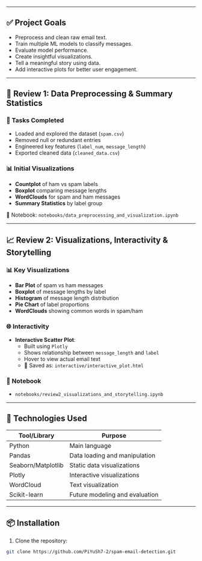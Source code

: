 
---

## ✅ Project Goals

- Preprocess and clean raw email text.
- Train multiple ML models to classify messages.
- Evaluate model performance.
- Create insightful visualizations.
- Tell a meaningful story using data.
- Add interactive plots for better user engagement.

---

## 🧹 Review 1: Data Preprocessing & Summary Statistics

### 📌 Tasks Completed

- Loaded and explored the dataset (`spam.csv`)
- Removed null or redundant entries
- Engineered key features (`label_num`, `message_length`)
- Exported cleaned data (`cleaned_data.csv`)

### 📊 Initial Visualizations

- **Countplot** of ham vs spam labels
- **Boxplot** comparing message lengths
- **WordClouds** for spam and ham messages
- **Summary Statistics** by label group

📓 Notebook: `notebooks/data_preprocessing_and_visualization.ipynb`

---

## 📈 Review 2: Visualizations, Interactivity & Storytelling

### 📊 Key Visualizations

- **Bar Plot** of spam vs ham messages
- **Boxplot** of message lengths by label
- **Histogram** of message length distribution
- **Pie Chart** of label proportions
- **WordClouds** showing common words in spam/ham

### 🌐 Interactivity

- **Interactive Scatter Plot**:
  - Built using `Plotly`
  - Shows relationship between `message_length` and `label`
  - Hover to view actual email text
  - 📁 Saved as: `interactive/interactive_plot.html`

### 📓 Notebook

- `notebooks/review2_visualizations_and_storytelling.ipynb`

---

## 📌 Technologies Used

| Tool/Library   | Purpose                             |
|----------------|-------------------------------------|
| Python         | Main language                       |
| Pandas         | Data loading and manipulation       |
| Seaborn/Matplotlib | Static data visualizations      |
| Plotly         | Interactive visualizations          |
| WordCloud      | Text visualization                  |
| Scikit-learn   | Future modeling and evaluation      |

---

## 📦 Installation

1. Clone the repository:
```bash
git clone https://github.com/PiYuSh7-2/spam-email-detection.git
